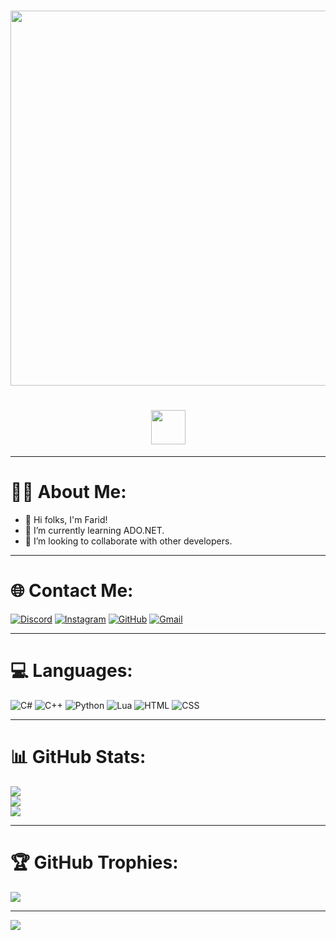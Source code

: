 <h1 align="center"> 
<img src="https://github.com/freezy-create/freezy-create/blob/main/name.svg" width="600px"></h1>
<h1 align="center">
<img src="https://raw.githubusercontent.com/MartinHeinz/MartinHeinz/master/wave.gif" width="55px">
</h1>

---
# 🙋‍♂️ About Me:
- 👋 Hi folks, I'm Farid!
- 🌱 I’m currently learning ADO.NET.
- 👯 I’m looking to collaborate with other developers.

---
# 🌐 Contact Me:
[![Discord](https://img.shields.io/badge/Discord-5865F2?style=for-the-badge&logo=discord&logoColor=white)](https://discord.gg/NtCfRQHQRj)
[![Instagram](https://img.shields.io/badge/Instagram-E4405F?style=for-the-badge&logo=instagram&logoColor=white)](https://www.instagram.com/feridxyz)
[![GitHub](https://img.shields.io/badge/GitHub-100000?style=for-the-badge&logo=github&logoColor=white)](https://github.com/freezy-create)
[![Gmail](https://img.shields.io/badge/Gmail-D14836?style=for-the-badge&logo=gmail&logoColor=white)](mailto:selimovferid85@gmail.com)

---
# 💻 Languages:
![C#](https://img.shields.io/badge/C%23-239120?style=for-the-badge&logo=c-sharp&logoColor=white)
![C++](https://img.shields.io/badge/C%2B%2B-00599C?style=for-the-badge&logo=c%2B%2B&logoColor=white)
![Python](https://img.shields.io/badge/Python-FFD43B?style=for-the-badge&logo=python&logoColor=blue)
![Lua](https://img.shields.io/badge/Lua-2C2D72?style=for-the-badge&logo=lua&logoColor=white)
![HTML](https://img.shields.io/badge/HTML5-E34F26?style=for-the-badge&logo=html5&logoColor=white)
![CSS](https://img.shields.io/badge/CSS3-1572B6?style=for-the-badge&logo=css3&logoColor=white)

---
# 📊 GitHub Stats:
![](https://github-readme-stats.vercel.app/api?username=freezy-create&theme=dark&hide_border=false&include_all_commits=true&count_private=true)<br/>
![](https://github-readme-streak-stats.herokuapp.com/?user=freezy-create&theme=dark&hide_border=false)<br/>
![](https://github-readme-stats.vercel.app/api/top-langs/?username=freezy-create&theme=dark&hide_border=false&include_all_commits=true&count_private=true&layout=compact)

---
# 🏆 GitHub Trophies:
![](https://github-profile-trophy.vercel.app/?username=freezy-create&margin-w=15theme=dark)

---
![](https://komarev.com/ghpvc/?username=freezy-create&color=green)
